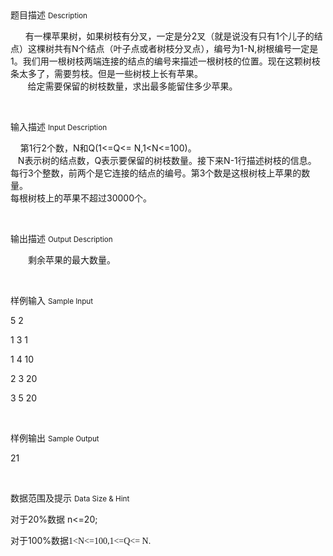<div class="panel panel-default">
<div class="area-title">
<span>
题目描述
<small>Description</small>
</span></div>
<div class="panel-body">

<p style=""><span style="">      有一棵苹果树，如果树枝有分叉，一定是分</span>2<span style="">叉（就是说没有只有</span>1<span style="">个儿子的结点）这棵树共有</span>N<span style="">个结点（叶子点或者树枝分叉点），编号为</span>1-N,<span style="">树根编号一定是</span>1<span style="">。我们用一根树枝两端连接的结点的编号来描述一根树枝的位置。现在这颗树枝条太多了，需要剪枝。但是一些树枝上长有苹果。</span><br> <span style="">       给定需要保留的树枝数量，求出最多能留住多少苹果。</span></p><p><br></p>

</div>
</div>

<div class="panel panel-default">
<div class="area-title">
<span>
输入描述
<small>Input Description</small>
</span></div>
<div class="panel-body">
<p style=""><span style="">    第</span>1<span style="">行</span>2<span style="">个数，</span>N<span style="">和</span>Q(1&lt;=Q&lt;= N,1&lt;N&lt;=100)<span style="">。</span><br>   N<span style="">表示树的结点数，</span>Q<span style="">表示要保留的树枝数量。接下来</span>N-1<span style="">行描述树枝的信息。</span><br> <span style="">每行</span>3<span style="">个整数，前两个是它连接的结点的编号。第</span>3<span style="">个数是这根树枝上苹果的数量。</span><br> <span style="">每根树枝上的苹果不超过</span>30000<span style="">个。</span></p><p><br></p>

</div>
</div>
<div  class="panel panel-default">
<div class="area-title">
<span>
输出描述
<small>Output Description</small>
</span></div>
<div class="panel-body">

<p style="text-indent:28px"><span style="font-family: arial, helvetica, sans-serif;">剩余苹果的最大数量。</span></p><p><br/></p>

</div>
</div>


<div class="panel panel-default">
<div class="area-title">
<span>
样例输入
<small>Sample Input</small>
</span></div>
<div class="panel-body">
<p style="">5 2</p><p style="">1 3 1</p><p style="">1 4 10</p><p style="">2 3 20</p><p style="">3 5 20</p><p><br></p>

</div>
</div>

<div class="panel panel-default">
<div class="area-title">
<span>
样例输出
<small>Sample Output</small>
</span></div>
<div class="panel-body">
<p style="">21</p><p><br></p>

</div>
</div>

<div class="panel panel-default">
<div class="area-title">
<span>
数据范围及提示
<small>Data Size & Hint</small>
</span></div>
<div class="panel-body">
<p>对于20%数据 n&lt;=20;</p><p>对于100%数据<span style="font-family: 'Times New Roman', serif;">1&lt;N&lt;=100,</span><span style="font-family: 'Times New Roman',serif;">1&lt;=Q&lt;= N.</span></p><p><span style="font-family: 'Times New Roman',serif;"><br></span></p>
</div>
</div>